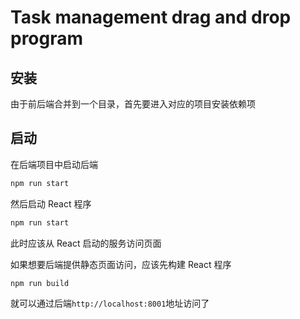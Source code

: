 # Task management drag and drop program

## 安装

由于前后端合并到一个目录，首先要进入对应的项目安装依赖项

## 启动

在后端项目中启动后端

```sh
npm run start
```

然后启动 React 程序

```sh
npm run start
```

此时应该从 React 启动的服务访问页面

如果想要后端提供静态页面访问，应该先构建 React 程序

```sh
npm run build
```

就可以通过后端`http://localhost:8001`地址访问了
